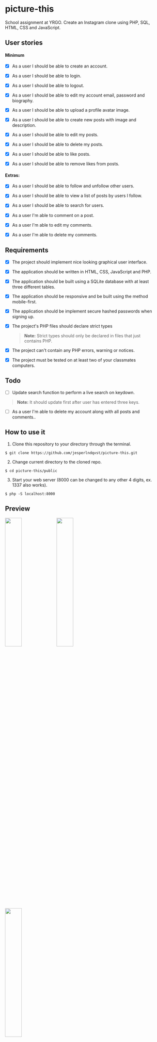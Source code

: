 # picture-this
School assignment at YRGO. Create an Instagram clone using PHP, SQL, HTML, CSS and JavaScript.

## User stories

#### Minimum

- [x]  As a user I should be able to create an account.

- [x]  As a user I should be able to login.

- [x]  As a user I should be able to logout.

- [x]  As a user I should be able to edit my account email, password and biography.

- [x]  As a user I should be able to upload a profile avatar image.

- [x]  As a user I should be able to create new posts with image and description.

- [x]  As a user I should be able to edit my posts.

- [x]  As a user I should be able to delete my posts.

- [x]  As a user I should be able to like posts.

- [x]  As a user I should be able to remove likes from posts.

#### Extras: 

- [x]  As a user I should be able to follow and unfollow other users.

- [x]  As a user I should be able to view a list of posts by users I follow.

- [x]  As a user I should be able to search for users.

- [x] As a user I'm able to comment on a post.

- [x]  As a user I'm able to edit my comments.

- [x]  As a user I'm able to delete my comments.

## Requirements

- [x] The project should implement nice looking graphical user interface.

- [x] The application should be written in HTML, CSS, JavaScript and PHP.

- [x] The application should be built using a SQLite database with at least three different tables.

- [x] The application should be responsive and be built using the method mobile-first.

- [x] The application should be implement secure hashed passwords when signing up.

- [x] The project's PHP files should declare strict types
    > **Note:** Strict types should only be declared in files that just contains PHP.

- [x] The project can't contain any PHP errors, warning or notices.

- [x] The project must be tested on at least two of your classmates computers.

## Todo
- [ ] Update search function to perform a live search on keydown.
> **Note:** It should update first after user has entered three keys.
- [ ] As a user I'm able to delete my account along with all posts and comments..


## How to use it

1. Clone this repository to your directory through the terminal.
```
$ git clone https://github.com/jesperlndqvst/picture-this.git
```
2. Change current directory to the cloned repo.
```
$ cd picture-this/public
```
3. Start your web server (8000 can be changed to any other 4 digits, ex. 1337 also works).
```
$ php -S localhost:8000
```

## Preview
<img src="https://i.imgur.com/i1SRj8C.png" width="33%" /> <img src="https://i.imgur.com/3xoXMre.png" width="33%" /> <img src="https://i.imgur.com/C0OsGZy.png" width="33%">



## Testers
* [Daniel Thorsen](https://github.com/DanThor)
* [Betsy Alva Soplin](https://github.com/milliebase)
* [Mikaela Lundsgård](https://github.com/mikaelaalu)

## Code Review

* register.php#40-44 insted of using bind param you could use execute and to bind multiple variables.
* index.php#23-30 You could break out the error part into a view and require it in to reduce duplication.
* main.js#11-17 you could choose diffrent names for classes fas / far to something more descriptive.
* main.js maybe break up main.js into separate files to easier find the dunction your after.
* index.php#5 you could set a variable in autoload for $user_id = $_SESSION['user']['id'] if it is set since its used quite a bit.
* functions.php Great job on breaking up alot of php into functions.
* functions.php The naming of your functions made it very easy to understand what they did.
* main.js#12-18 you could use heart.classList.replace(fas,far) instead of first removing then adding.
* settings.php#12-14 good job on breaking out sanitize into functions.
* gitignore# you have ignored the uploads posts folder so it didnt exist when i cloned your repo. you could write public/app/uploads/avatars/* and public/app/uploads/posts/* and use gitkeep instead. 

Code review by: [Erik Johanesson](https://github.com/Erik-joh)


## License
This project is licensed under the MIT License - see the [LICENSE](LICENSE) file for details
